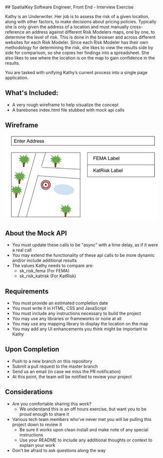 ﻿﻿﻿## SpatialKey Software Engineer, Front End - Interview Exercise

Kathy is an Underwriter.  Her job is to assess the risk of a given location, along with other factors, to make decisions about pricing policies. Typically she is only given the address of a location and must manually cross-reference an address against different Risk Modelers maps, one by one, to determine the level of risk. This is done in the browser and across different websites for each Risk Modeler. Since each Risk Modeler has their own methodology for determining the risk, she likes to view the results side by side for comparison, so she copies her findings into a spreadsheet. She also likes to see where the location is on the map to gain confidence in the results.

You are tasked with unifying Kathy’s current process into a single page application.

## What's Included:
* A very rough wireframe to help visualize the concept
* A barebones index.html file stubbed with mock api calls

## Wireframe

![wireframe](./wireframe.png)
  
## About the Mock API

* You must update these calls to be "async" with a time delay, as if it were a real call
* You may extend the functionality of these api calls to be more dynamic and/or include additional results
* The values Kathy needs to compare are:
    * sk_risk_fema (For FEMA)
    * sk_risk_katrisk (For KatRisk)

## Requirements
* You must provide an estimated completion date
* You must write it in HTML, CSS and JavaScript
* You must include any instructions necessary to build the project
* You may use any libraries or frameworks or none at all
* You may use any mapping library to display the location on the map
* You may add any UI enhancements you think might be important to Kathy

## Upon Completion
* Push to a new branch on this repository
* Submit a pull request to the master branch
* Send us an email (in case we miss the PR notification)
* At this point, the team will be notified to review your project

## Considerations
* Are you comfortable sharing this work?
    * We understand this is an off hours exercise, but want you to be proud enough to share it
* Various tech team members who've never met you will be pulling this project down to review it
    * Be sure it works upon clean install and make note of any special instructions
    * Use your README to include any additional thoughts or context to explain your work
* Don't be afraid to ask questions along the way



